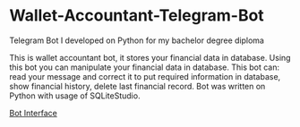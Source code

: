 # Wallet-Accountant-Telegram-Bot
 Telegram Bot I developed on Python for my bachelor degree diploma
 
 This is wallet accountant bot, it stores your financial data in database. Using this bot you can manipulate your financial data in database.
This bot can: read your message and correct it to put required information in database, show financial history, delete last financial record.
Bot was written on Python with usage of SQLiteStudio.

[Bot Interface](https://user-images.githubusercontent.com/114238448/192058500-c441d95f-cbf0-4bb3-8dd1-7b085a962992.png)
